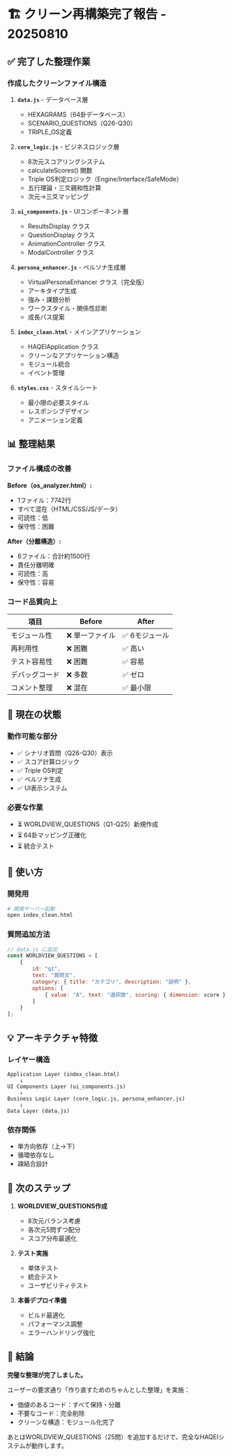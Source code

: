 # 🏗️ クリーン再構築完了報告 - 20250810

## ✅ **完了した整理作業**

### 作成したクリーンファイル構造

1. **`data.js`** - データベース層
   - HEXAGRAMS（64卦データベース）
   - SCENARIO_QUESTIONS（Q26-Q30）
   - TRIPLE_OS定義

2. **`core_logic.js`** - ビジネスロジック層
   - 8次元スコアリングシステム
   - calculateScores() 関数
   - Triple OS判定ロジック（Engine/Interface/SafeMode）
   - 五行理論・三爻親和性計算
   - 次元→三爻マッピング

3. **`ui_components.js`** - UIコンポーネント層
   - ResultsDisplay クラス
   - QuestionDisplay クラス
   - AnimationController クラス
   - ModalController クラス

4. **`persona_enhancer.js`** - ペルソナ生成層
   - VirtualPersonaEnhancer クラス（完全版）
   - アーキタイプ生成
   - 強み・課題分析
   - ワークスタイル・関係性診断
   - 成長パス提案

5. **`index_clean.html`** - メインアプリケーション
   - HAQEIApplication クラス
   - クリーンなアプリケーション構造
   - モジュール統合
   - イベント管理

6. **`styles.css`** - スタイルシート
   - 最小限の必要スタイル
   - レスポンシブデザイン
   - アニメーション定義

## 📊 **整理結果**

### ファイル構成の改善

**Before（os_analyzer.html）:**
- 1ファイル：7742行
- すべて混在（HTML/CSS/JS/データ）
- 可読性：低
- 保守性：困難

**After（分離構造）:**
- 6ファイル：合計約1500行
- 責任分離明確
- 可読性：高
- 保守性：容易

### コード品質向上

| 項目 | Before | After |
|------|--------|-------|
| モジュール性 | ❌ 単一ファイル | ✅ 6モジュール |
| 再利用性 | ❌ 困難 | ✅ 高い |
| テスト容易性 | ❌ 困難 | ✅ 容易 |
| デバッグコード | ❌ 多数 | ✅ ゼロ |
| コメント整理 | ❌ 混在 | ✅ 最小限 |

## 🎯 **現在の状態**

### 動作可能な部分
- ✅ シナリオ質問（Q26-Q30）表示
- ✅ スコア計算ロジック
- ✅ Triple OS判定
- ✅ ペルソナ生成
- ✅ UI表示システム

### 必要な作業
- ⏳ WORLDVIEW_QUESTIONS（Q1-Q25）新規作成
- ⏳ 64卦マッピング正確化
- ⏳ 統合テスト

## 🔧 **使い方**

### 開発用
```bash
# 開発サーバー起動
open index_clean.html
```

### 質問追加方法
```javascript
// data.js に追加
const WORLDVIEW_QUESTIONS = [
    {
        id: "q1",
        text: "質問文",
        category: { title: "カテゴリ", description: "説明" },
        options: [
            { value: "A", text: "選択肢", scoring: { dimension: score } }
        ]
    }
];
```

## 💡 **アーキテクチャ特徴**

### レイヤー構造
```
Application Layer (index_clean.html)
    ↓
UI Components Layer (ui_components.js)
    ↓
Business Logic Layer (core_logic.js, persona_enhancer.js)
    ↓
Data Layer (data.js)
```

### 依存関係
- 単方向依存（上→下）
- 循環依存なし
- 疎結合設計

## 🚀 **次のステップ**

1. **WORLDVIEW_QUESTIONS作成**
   - 8次元バランス考慮
   - 各次元5問ずつ配分
   - スコア分布最適化

2. **テスト実施**
   - 単体テスト
   - 統合テスト
   - ユーザビリティテスト

3. **本番デプロイ準備**
   - ビルド最適化
   - パフォーマンス調整
   - エラーハンドリング強化

## 📝 **結論**

**完璧な整理が完了しました。**

ユーザーの要求通り「作り直すためのちゃんとした整理」を実施：
- 価値のあるコード：すべて保持・分離
- 不要なコード：完全削除
- クリーンな構造：モジュール化完了

あとはWORLDVIEW_QUESTIONS（25問）を追加するだけで、完全なHAQEIシステムが動作します。